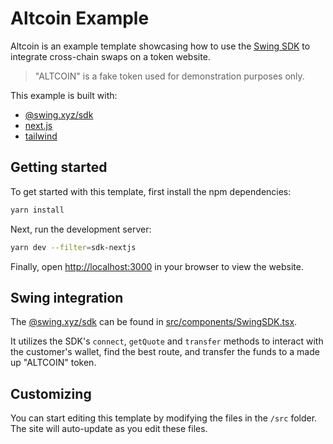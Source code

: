 # Altcoin Example

Altcoin is an example template showcasing how to use the [Swing SDK](https://swing.xyz/developers) to integrate cross-chain swaps on a token website.

> "ALTCOIN" is a fake token used for demonstration purposes only.

This example is built with:

- [@swing.xyz/sdk](https://swing.xyz/developers)
- [next.js](https://nextjs.org)
- [tailwind](https://tailwindcss.com)

## Getting started

To get started with this template, first install the npm dependencies:

```bash
yarn install
```

Next, run the development server:

```bash
yarn dev --filter=sdk-nextjs
```

Finally, open [http://localhost:3000](http://localhost:3000) in your browser to view the website.

## Swing integration

The [@swing.xyz/sdk](https://swing.xyz/developers) can be found in [src/components/SwingSDK.tsx](./src/components/SwingSDK.tsx).

It utilizes the SDK's `connect`, `getQuote` and `transfer` methods to interact with the customer's wallet, find the best route, and transfer the funds to a made up "ALTCOIN" token.

## Customizing

You can start editing this template by modifying the files in the `/src` folder. The site will auto-update as you edit these files.
